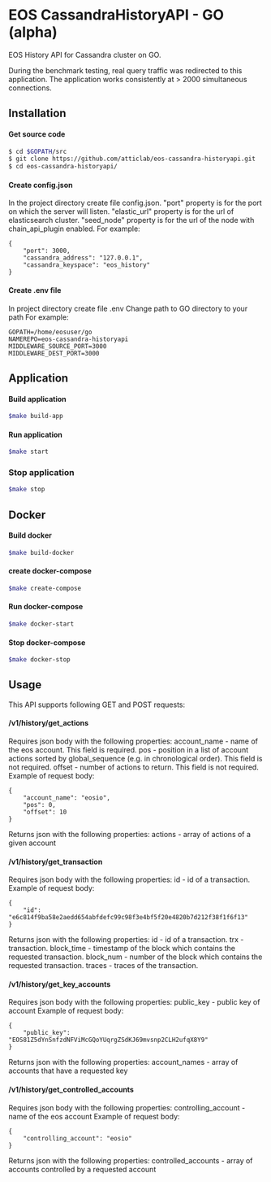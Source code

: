 # EOS CassandraHistoryAPI - GO (alpha)
EOS History API for Cassandra cluster on GO.

During the benchmark testing, real query traffic was redirected to this application.
The application works consistently at > 2000 simultaneous connections.

## Installation
#### Get source code
```sh
$ cd $GOPATH/src
$ git clone https://github.com/atticlab/eos-cassandra-historyapi.git
$ cd eos-cassandra-historyapi/
```
#### 
#### Create config.json
In the project directory create file config.json.
"port" property is for the port on which the server will listen.
"elastic_url" property is for the url of elasticsearch cluster.
"seed_node" property is for the url of the node with chain_api_plugin enabled.
For example:

    {
        "port": 3000,
        "cassandra_address": "127.0.0.1",
        "cassandra_keyspace": "eos_history"
    }


#### Create .env file
In project directory create file .env
Change path to GO directory to your path
For example:
```
GOPATH=/home/eosuser/go
NAMEREPO=eos-cassandra-historyapi
MIDDLEWARE_SOURCE_PORT=3000
MIDDLEWARE_DEST_PORT=3000
```
####
## Application
#### Build application
```sh
$make build-app
```
#### Run application
```sh
$make start
```
### Stop application
```sh
$make stop
```
## Docker
#### Build docker
```sh
$make build-docker
```
#### create docker-compose
```sh
$make create-compose
```
#### Run docker-compose
```sh
$make docker-start
```
#### Stop docker-compose
```sh
$make docker-stop
```
#### 
## Usage
This API supports following GET and POST requests:

#### /v1/history/get_actions
Requires json body with the following properties:
account_name - name of the eos account. This field is required.
pos - position in a list of account actions sorted by global_sequence (e.g. in chronological order). This field is not required.
offset - number of actions to return. This field is not required.
Example of request body:

    {
        "account_name": "eosio",
        "pos": 0,
        "offset": 10
    }

Returns json with the following properties:
actions - array of actions of a given account
#### /v1/history/get_transaction
Requires json body with the following properties:
id - id of a transaction.
Example of request body:

    {
        "id": "e6c814f9ba58e2aedd654abfdefc99c98f3e4bf5f20e4820b7d212f38f1f6f13"
    }

Returns json with the following properties:
id - id of a transaction.
trx - transaction.
block_time - timestamp of the block which contains the requested transaction.
block_num - number of the block which contains the requested transaction.
traces - traces of the transaction.
#### /v1/history/get_key_accounts
Requires json body with the following properties:
public_key - public key of account
Example of request body:

    {
        "public_key": "EOS81Z5dYnSnfzdNFViMcGQoYUqrgZSdKJ69mvsnp2CLH2ufqX8Y9"
    }

Returns json with the following properties:
account_names - array of accounts that have a requested key
#### /v1/history/get_controlled_accounts
Requires json body with the following properties:
controlling_account - name of the eos account
Example of request body:

    {
        "controlling_account": "eosio"
    }

Returns json with the following properties:
controlled_accounts - array of accounts controlled by a requested account

